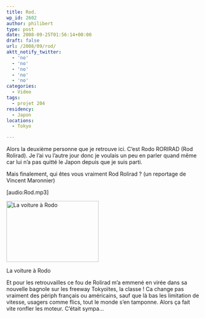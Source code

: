 ```yaml
---
title: Rod.
wp_id: 2602
author: philibert
type: post
date: 2008-09-25T01:56:14+00:00
draft: false
url: /2008/09/rod/
aktt_notify_twitter:
  - 'no'
  - 'no'
  - 'no'
  - 'no'
  - 'no'
categories:
  - Video
tags:
  - projet 204
residency:
  - Japon
locations:
  - Tokyo

---
```

Alors la deuxième personne que je retrouve ici. C&rsquo;est Rodo RORIRAD (Rod Rolirad). Je l&rsquo;ai vu l&rsquo;autre jour donc je voulais un peu en parler quand même car lui n&rsquo;a pas quitté le Japon depuis que je suis parti.
  
Mais finalement, qui êtes vous vraiment Rod Rolirad ? (un reportage de Vincent Maronnier)
  
[audio:Rod.mp3]

<div id="attachment_213" class="wp-caption " style="max-width: 240px">
  <a href="{{< aws >}}/uploads/rodscar.jpg"><img class="size-medium wp-image-213 " title="rodscar" src="{{< aws >}}/uploads/rodscar.jpg" alt="La voiture à Rodo" width="240" height="159" /></a>
  
  <p class="wp-caption-text">
    La voiture à Rodo
  </p>
</div>

Et pour les retrouvailles ce fou de Rolirad m&rsquo;a emmené en virée dans sa nouvelle bagnole sur les freeway Tokyoïtes, la classe ! Ca change pas vraiment des périph français ou américains, sauf que là bas les limitation de vitesse, usagers comme flics, tout le monde s&rsquo;en tamponne. Alors ça fait vite ronfler les moteur. C&rsquo;était sympa&#8230;